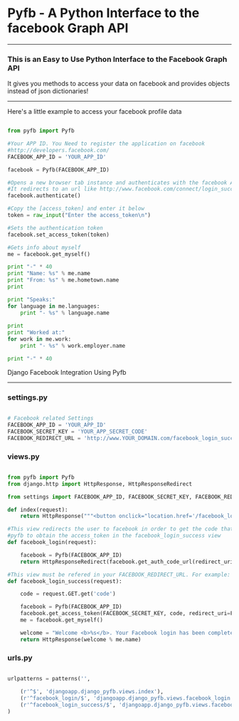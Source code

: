 # Pyfb - A Python Interface to the facebook Graph API

-------------------------------------------------------------------

### This is an Easy to Use Python Interface to the Facebook Graph API

It gives you methods to access your data on facebook and
provides objects instead of json dictionaries!

-------------------------------------------------------------------

Here's a little example to access your facebook profile data


```python

from pyfb import Pyfb

#Your APP ID. You Need to register the application on facebook
#http://developers.facebook.com/
FACEBOOK_APP_ID = 'YOUR_APP_ID'

facebook = Pyfb(FACEBOOK_APP_ID)

#Opens a new browser tab instance and authenticates with the facebook API
#It redirects to an url like http://www.facebook.com/connect/login_success.html#access_token=[access_token]&expires_in=0
facebook.authenticate()

#Copy the [access_token] and enter it below
token = raw_input("Enter the access_token\n")

#Sets the authentication token
facebook.set_access_token(token)

#Gets info about myself 
me = facebook.get_myself()

print "-" * 40
print "Name: %s" % me.name
print "From: %s" % me.hometown.name
print 

print "Speaks:"
for language in me.languages:
    print "- %s" % language.name
    
print     
print "Worked at:"
for work in me.work:
    print "- %s" % work.employer.name

print "-" * 40

```

Django Facebook Integration Using Pyfb

-----------------------------------------------------------------

### settings.py

```python

# Facebook related Settings
FACEBOOK_APP_ID = 'YOUR_APP_ID'
FACEBOOK_SECRET_KEY = 'YOUR_APP_SECRET_CODE'
FACEBOOK_REDIRECT_URL = 'http://www.YOUR_DOMAIN.com/facebook_login_success'

```

### views.py

```python

from pyfb import Pyfb
from django.http import HttpResponse, HttpResponseRedirect

from settings import FACEBOOK_APP_ID, FACEBOOK_SECRET_KEY, FACEBOOK_REDIRECT_URL

def index(request):
    return HttpResponse("""<button onclick="location.href='/facebook_login'">Facebook Login</button>""")

#This view redirects the user to facebook in order to get the code that allows
#pyfb to obtain the access_token in the facebook_login_success view
def facebook_login(request):

    facebook = Pyfb(FACEBOOK_APP_ID)
    return HttpResponseRedirect(facebook.get_auth_code_url(redirect_uri=FACEBOOK_REDIRECT_URL))

#This view must be refered in your FACEBOOK_REDIRECT_URL. For example: http://www.mywebsite.com/facebook_login_success/
def facebook_login_success(request):

    code = request.GET.get('code')    

    facebook = Pyfb(FACEBOOK_APP_ID)
    facebook.get_access_token(FACEBOOK_SECRET_KEY, code, redirect_uri=FACEBOOK_REDIRECT_URL)
    me = facebook.get_myself()

    welcome = "Welcome <b>%s</b>. Your Facebook login has been completed successfully!"
    return HttpResponse(welcome % me.name)

```

### urls.py

```python

urlpatterns = patterns('',

    (r'^$', 'djangoapp.django_pyfb.views.index'),
    (r'^facebook_login/$', 'djangoapp.django_pyfb.views.facebook_login'),
    (r'^facebook_login_success/$', 'djangoapp.django_pyfb.views.facebook_login_success'),
)

```
